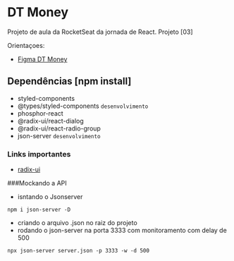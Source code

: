# DT Money

Projeto de aula da RocketSeat da jornada de React. Projeto [03]

Orientaçoes:

- [Figma DT Money](react-03-dt-money)

## Dependências [npm install]

- styled-components
- @types/styled-components `desenvolvimento`
- phosphor-react
- @radix-ui/react-dialog
- @radix-ui/react-radio-group
- json-server `desenvolvimento`

### Links importantes
- [radix-ui](https://www.radix-ui.com/)

###Mockando a API
- isntando o Jsonserver
```
npm i json-server -D
```
- criando o arquivo .json no raiz do projeto
- rodando o json-server na porta 3333 com monitoramento com delay de 500
```
npx json-server server.json -p 3333 -w -d 500
```